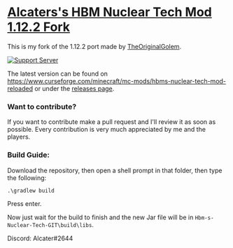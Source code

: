 # <u>**Alcaters's HBM Nuclear Tech Mod 1.12.2 Fork**</u>

This is my fork of the 1.12.2 port made by [TheOriginalGolem](https://github.com/TheOriginalGolem/Hbm-s-Nuclear-Tech-GIT). 

[![Support Server](https://img.shields.io/discord/320301110759784449.svg?color=7289da&label=HBM&logo=discord&style=flat-square)](https://discord.gg/ZFJDFBN)

The latest version can be found on https://www.curseforge.com/minecraft/mc-mods/hbms-nuclear-tech-mod-reloaded or under the [releases page](https://github.com/TheOriginalGolem/Hbm-s-Nuclear-Tech-GIT/releases).

### **Want to contribute?**

If you want to contribute make a pull request and I'll review it as soon as possible.
Every contribution is very much appreciated by me and the players.

### **Build Guide:**

Download the repository, then open a shell prompt in that folder, then type the following:

`.\gradlew build`

Press enter.

Now just wait for the build to finish and the new Jar file will be in `Hbm-s-Nuclear-Tech-GIT\build\libs`.


Discord: Alcater#2644
